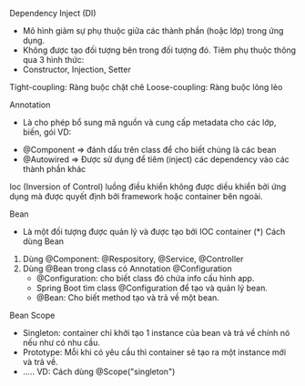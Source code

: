Dependency Inject (DI)
- Mô hình giảm sự phụ thuộc giữa các thành phần (hoặc lớp) trong ứng dụng.
- Không được tạo đối tượng bên trong đối tượng đó. Tiêm phụ thuộc thông qua 3 hình thức:
- Constructor, Injection, Setter

Tight-coupling: Ràng buộc chặt chẽ
Loose-coupling: Ràng buộc lỏng lẻo

Annotation
- Là cho phép bổ sung mã nguồn và cung cấp metadata cho các lớp, biến, gói
VD:
+ @Component => đánh dấu trên class để cho biết chúng là các bean
+ @Autowired => Được sử dụng để tiêm (inject) các dependency vào các thành phần khác

Ioc (Inversion of Control) luồng điều khiển không được diều khiển bởi ứng dụng mà được quyết định bởi framework hoặc container bên ngoài.

Bean 
- Là một đối tượng được quản lý và được tạo bởi IOC container
(*) Cách dùng Bean
1. Dùng @Component: @Respository, @Service, @Controller
2. Dùng @Bean trong class có Annotation @Configuration
   - @Configuration: cho biết class đó chứa info cấu hình app.
   - Spring Boot tìm class @Configuration để tạo và quản lý bean.
   - @Bean: Cho biết method tạo và trả về một bean.

Bean Scope
+ Singleton: container chỉ khởi tạo 1 instance của bean và trả về chính nó nếu như có nhu cầu.
+ Prototype: Mỗi khi có yêu cầu thì container sẽ tạo ra một instance mới và trả về.
+ .....
VD: Cách dùng @Scope("singleton")
